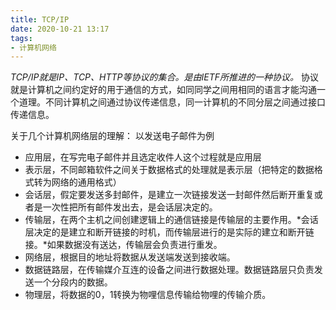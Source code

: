 ```yaml
---
title: TCP/IP
date: 2020-10-21 13:17
tags: 
- 计算机网络
---
```


*TCP/IP就是IP、TCP、HTTP等协议的集合。是由IETF所推进的一种协议。*
协议就是计算机之间约定好的用于通信的方式，如同同学之间用相同的语言才能沟通一个道理。不同计算机之间通过协议传递信息，同一计算机的不同分层之间通过接口传递信息。

关于几个计算机网络层的理解：
以发送电子邮件为例
+ 应用层，在写完电子邮件并且选定收件人这个过程就是应用层
+ 表示层，不同邮箱软件之间关于数据格式的处理就是表示层（把特定的数据格式转为网络的通用格式）
+ 会话层，假定要发送多封邮件，是建立一次链接发送一封邮件然后断开重复或者是一次性把所有邮件发出去，是会话层决定的。
+ 传输层，在两个主机之间创建逻辑上的通信链接是传输层的主要作用。*会话层决定的是建立和断开链接的时机，而传输层进行的是实际的建立和断开链接。*如果数据没有送达，传输层会负责进行重发。
+ 网络层，根据目的地址将数据从发送端发送到接收端。
+ 数据链路层，在传输媒介互连的设备之间进行数据处理。数据链路层只负责发送一个分段内的数据。
+ 物理层，将数据的0，1转换为物哩信息传输给物哩的传输介质。
